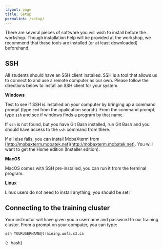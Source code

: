 ```yaml
---
layout: page
title: Setup
permalink: /setup/
---
```


There are several pieces of software you will wish to install before the workshop.
Though installation help will be provided at the workshop, 
we recommend that these tools are installed (or at least downloaded) beforehand.

## SSH

All students should have an SSH client installed.
SSH is a tool that allows us to connect to and use a remote computer as our own.
Please follow the directions below to install an SSH client for your system.

**Windows**

Test to see if SSH is installed on your computer by bringing up a command
prompt (type `cmd` from the application search). From the command
prompt, type `ssh` and see if windows finds a program by that name.

If `ssh` is not found, but you have Git Bash installed, run Git Bash and
you should have access to the `ssh` command from there.

If all else fails, you can install MobaXterm from [http://mobaxterm.mobatek.net](http://mobaxterm.mobatek.net).
You will want to get the Home edition (Installer edition).

**MacOS**

MacOS comes with SSH pre-installed, you can run it from the terminal program.

**Linux**

Linux users do not need to install anything, you should be set!

## Connecting to the training cluster

Your instructor will have given you a username and password to our training cluster.
From a prompt on your computer, you can type:

```
ssh YOURUSERNAME@training.uofa.c3.ca
```
{: .bash}
